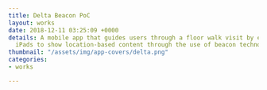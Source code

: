 ```yaml
---
title: Delta Beacon PoC
layout: works
date: 2018-12-11 03:25:09 +0000
details: A mobile app that guides users through a floor walk visit by enabling their
  iPads to show location-based content through the use of beacon technology.
thumbnail: "/assets/img/app-covers/delta.png"
categories:
- works

---
```

